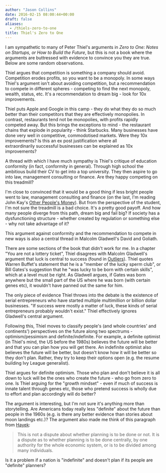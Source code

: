 ```yaml
---
author: "Jason Collins"
date: 2016-02-15 08:00:44+00:00
draft: false
aliases:
  - /thiels-zero-to-one
title: Thiel's Zero to One
---
```


I am sympathetic to many of Peter Thiel's arguments in *Zero to One: Notes on Startups, or How to Build the Future*, but this is not a book where the arguments are buttressed with evidence to convince you they are true. Below are some random observations.

Thiel argues that competition is something a company should avoid. Competition erodes profits, so you want to be a monopoly. In some ways Thiel's argument isn't about avoiding competition, but a recommendation to compete in different spheres - competing to find the next monopoly, wealth, status, etc. It's a recommendation to dream big - look for 10x improvements.

Thiel puts Apple and Google in this camp - they do what they do so much better than their competitors that they are effectively monopolies. In contrast, restaurants tend not be monopolies, with profits rapidly competed away. But this brings the exceptions to mind - the restaurant chains that explode in popularity - think Starbucks. Many businesses have done very well in competitive, commodotised markets. Were they 10x improvements? Is this an ex post justification where all extraordinarily successful businesses can be explained as 10x improvements?

A thread with which I have much sympathy is Thiel's critique of education conformity (in fact, conformity in general). Through high school the ambitious build their CV to get into a top university. They then aspire to go into law, management consulting or finance. Are they happy competing on this treadmill?

I'm close to convinced that it would be a good thing if less bright people went to law, management consulting and finance (on the last, I'm reading John Kay's [Other People's Money](https://www.jasoncollins.blog/kays-other-peoples-money/)). But from the perspective of the student, I'm not sure the treadmill is a bad choice. It's a pretty good payoff. And how many people diverge from this path, dream big and fail big? If society has a dysfunctioning structure - whether created by regulation or something else - why not take advantage of it?

This argument against conformity and the recommendation to compete in new ways is also a central thread in Malcolm Gladwell's David and Goliath.

There are some sections of the book that didn't work for me. In a chapter "You are not a lottery ticket", Thiel disagrees with Malcolm Gladwell's argument that luck is central to success (found in [Outliers](https://www.jasoncollins.blog/gladwells-outliers/)). Thiel quotes Warren Buffet's statement that he is a "member of the lucky sperm club", or Bill Gates's suggestion that he "was lucky to be born with certain skills", which at a level must be right. As Gladwell argues, if Gates was born anywhere but the small part of the US where he was born (with certain genes etc), it wouldn't have panned out the same for him.

The only piece of evidence Thiel throws into the debate is the existence of serial entrepreneurs who have started multiple multimillion or billion dollar businesses. "If success were mostly a matter of luck, these kinds of serial entrepreneurs probably wouldn't exist." Thiel effectively ignores Gladwell's central argument.

Following this, Thiel moves to classify people's (and whole countries' and continents') perspectives on the future along two spectrums - optimism/pessimism and definite/indefinite. For example, a definite optimist (in Thiel's mind, the US before the 1980s) believes the future will be better and that you can plan how you will get there. An indefinite optimist also believes the future will be better, but doesn't know how it will be better so they don't plan. Rather, they try to keep their options open (e.g. the resume building Ivy League generalist).

Thiel argues for definite optimism. Those who plan and don't believe it is all down to luck will be the ones who create the future - who go from zero to one. Is Thiel arguing for the "growth mindset" - even if much of success is innate talent through genes etc, those who pretend success is wholly due to effort and plan accordingly will do better?

The argument is interesting, but I'm not sure it's anything more than storytelling. Are Americans today really less "definite" about the future than people in the 1960s (e.g. is there any better evidence than stories about moon landings etc.)? The argument also made me think of this paragraph from [Hayek](http://www.econlib.org/library/Essays/hykKnw1.html):

>This is not a dispute about whether planning is to be done or not. It is a dispute as to whether planning is to be done centrally, by one authority for the whole economic system, or is to be divided among many individuals.

Is it a problem if a nation is "indefinite" and doesn't plan if its people are "definite" planners?
